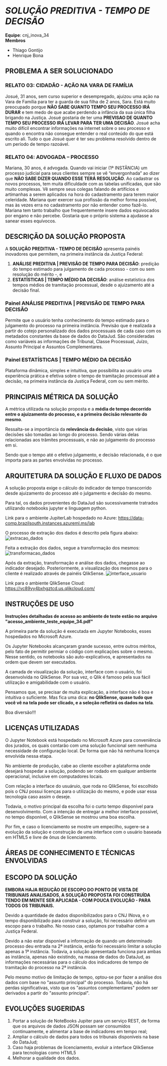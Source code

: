 # ***SOLUÇÃO PREDITIVA - TEMPO DE DECISÃO***

**Equipe**: cnj_inova_34  
**Membros**
- Thiago Gontijo
- Henrique Bona

## PROBLEMA A SER SOLUCIONADO
### **RELATO 03: CIDADÃO - AÇÃO NA VARA DE FAMÍLIA**
Josué, 31 anos, sem curso superior e desempregado, ajuizou uma ação na Vara de Família para ter a guarda de sua filha de 2 anos, Sara.
Está muito preocupado porque **NÃO SABE QUANTO TEMPO SEU PROCESSO IRÁ DURAR** e tem medo de que acabe perdendo a infância da sua única filha brigando
na Justiça. Josué gostaria de ter uma **PREVISAO DE QUANTO TEMPO SEU PROCESSO IRÁ LEVAR PARA TER UMA DECISÃO**.
Josué acha muito difícil encontrar informações na internet sobre o seu processo e quando o encontra não consegue entender o real conteúdo do que está escrito ali.
Tudo o que Josué quer é ter seu problema resolvido dentro de um período de tempo razoável.

### **RELATO 04: ADVOGADA – PROCESSO** 
Mariana, 30 anos, é advogada. Quando vai iniciar (1ª INSTÂNCIA) um processo judicial para seus clientes sempre se vê “envergonhada” ao dizer
que **NÃO SABE DIZER QUANDO ESSE TERÁ RESOLUÇÃO**.
Ao cadastrar os novos processos, tem muita dificuldade com as tabelas unificadas, que são muito complexas.
Vê sempre seus colegas falando de artifícios e artimanhas a serem aplicados na hora do cadastramento para terem maior celeridade.
Mariana quer exercer sua profissão da melhor forma possível, mas às vezes erra no cadastramento por não entender como fazê-lo.
Mariana tem tanto trabalho que frequentemente insere dados equivocados por engano e não percebe.
Gostaria que o próprio sistema a ajudasse a sanear esses equívocos.


## DESCRIÇÃO DA SOLUÇÃO PROPOSTA

A **SOLUÇÃO PREDITIVA - TEMPO DE DECISÃO** apresenta painéis inovadores que permitem, na primeira instância da Justiça Federal: 
1. **ANÁLISE PREDITIVA | PREVISÃO DE TEMPO PARA DECISÃO**: predição do tempo estimado para julgamento de cada processo - com ou sem resolução do mérito -, e 
2. **ESTATÍSTICAS | TEMPO MÉDIO DA DECISÃO**: análise estatística dos tempos médios de tramitação processual, desde o ajuizamento até a decisão final.

### Painel ANÁLISE PREDITIVA | PREVISÃO DE TEMPO PARA DECISÃO
Permite que o usuário tenha conhecimento do tempo estimado para o julgamento do processo na primeira instância. 
Previsão que é realizada a partir do cotejo personalizado dos dados processuais de cada caso com os metadados constantes da base de dados do DataJud.
São consideradas como variáveis as informações de Tribunal, Classe Processual, Juízo, Assunto Principal e Assuntos Complementares. 

### Painel ESTATÍSTICAS | TEMPO MÉDIO DA DECISÃO
Plataforma dinâmica, simples e intuitiva, que possibilita ao usuário uma experiência prática e efetiva sobre o tempo de tramitação processual
até a decisão, na primeira instância da Justiça Federal, com ou sem mérito.


## PRINCIPAIS MÉTRICA DA SOLUÇÃO
A métrica utilizada na solução proposta e a **média de tempo decorrido entre o ajuizamento do processo, e a primeira decisão relevante do mesmo**.

Ressalta-se a importância da **relevância da decisão**, visto que várias decisões são tomadas ao longo do processo. Sendo várias delas relacionadas aos trãmites processuais, e não ao julgamento do processo em si.

Sendo que o tempo até o efetivo julgamento, e decisão relacionada, é o que importa para as partes envolvidas no processo.


## ARQUITETURA DA SOLUÇÃO E FLUXO DE DADOS
A solução proposta exige o cálculo do indicador de tempo transcorrido desde ajuizamento do processo até o julgamento e decisão do mesmo.

Para tal, os dados provenientes do DataJud são sucessivamente tratrados utilizando notebooks jupyter e linguagem python.

Link para o ambiente JupiterLab hospedado no Azure: https://data-comp.brazilsouth.instances.azureml.ms/lab


O processo de extração dos dados é descrito pela figura abaixo:
![extracao_dados](https://github.com/cnj-inova-34/cnj_inova_2020/blob/main/imagens/cnj_inova_extracao_dados.png?raw=true)


Feita a extração dos dados, segue a transformação dos mesmos:
![transformacao_dados](https://github.com/cnj-inova-34/cnj_inova_2020/blob/main/imagens/cnj_inova_tranformacao_dados.png?raw=true)


Após da extração, transformação e análise dos dados, chegasse ao indicador desejado. Posteriormente, a visualização dos mesmos para o cliente é
realizado através de painéis QlikSense.
![interface_usuario](https://github.com/cnj-inova-34/cnj_inova_2020/blob/main/imagens/cnj_inova_interface_usuario.png?raw=true)


Link para o ambiente QlikSense Cloud: https://vc89vy4bxhgztcd.us.qlikcloud.com/



## INSTRUÇÕES DE USO
**Instruções detalhadas de acesso ao ambiente de teste estão no arquivo "acesso_ambiente_teste_equipe_34.pdf"**

A primeira parte da solução é executada em Jupyter Notebooks, esses hospedados no Microsoft Azure.

Os Jupyter Notebooks alcançaram grande sucesso, entre outros méritos, pelo fato de permitir permiar o código com explicações sobre o mesmo. Nesse sentido, os notebooks são auto-explicativos, e apresentados na ordem que devem ser executados.

A camada de visualização da solução, interface com o usuário, foi desenvolvida no QlikSense. Por sua vez, o Qlik é famoso pela sua fácil utilização e amigabilidade com o usuário.

Pensamos que, se precisar de muita explicação, a interface não é boa e intuitiva o suficiente. Mas fica uma dica: **no QlikSense, quase tudo que você vê na tela pode ser clicado, e a seleção refletirá os dados na tela**. 

Boa diversão!!!



## LICENÇAS UTILIZADAS
O Jupyter Notebook está hospedado no Microsoft Azure para conveniência dos jurados, os quais contarão com uma solução funcional sem nenhuma necessidade de configuração local. De forma que não há nenhuma licença envolvida nessa etapa.

No ambiente de produção, cabe ao cliente escolher a plataforma onde desejará hospedar a solução, podendo ser rodado em qualquer ambiente operacional, inclusive em computadores locais.

Com relação a interface do usuáruio, que roda no QlikSense, foi escolhido pois o CNJ possui licenças para o utilização do mesmo, e pode usar essa tecnologia caso assim o deseje.

Todavia, o motivo principal da escolha foi o curto tempo disponível para desenvolvimento. Com a intenção de entregar a melhor interface possível, no tempo disponível, o QlikSense se mostrou uma boa escolha.

Por fim, e caso o licenciamento se mostre um empecilho, sugere-se a evolução da solução e construção de uma interface com o usuário baseada em HTML5 e livre de ônus de licenciamento.




## ÁREAS DE CONHECIMENTO E TÉCNICAS ENVOLVIDAS



## ESCOPO DA SOLUÇÃO

**EMBORA HAJA REDUÇÃO DE ESCOPO DO PONTO DE VISTA DE TRIBUNAIS ANALISADOS, A SOLUÇÃO PROPOSTA FOI CONSTRUÍDA TENDO EM MENTE SER APLICADA - COM POUCA
EVOLUÇÃO - PARA TODOS OS TRIBUNAIS.**

Devido a quantidade de dados disponibilizados para o CNJ INova, e o tempo disponibilizado para construir a solução, foi necessário definir um
escopo para o trabalho. No nosso caso, optamos por trabalhar com a Justiça Federal.

Devido a não estar disponível a informação de quando um determinado processo deu entrada na 2ª instância, então foi necessário limitar a solução
apenas a 1ª instância. Todavia, a solução apresentada funciona para ambas as instância, apenas não existindo, na massa de dados do DataJud, as
informações necessárias para o cálculo dos indicadores de tempo de tramitação do processo na 2ª instância.

Pelo mesmo motivo de limitação de tempo, optou-se por fazer a análise dos dados com base no "assunto principal" do processo. Todavia, não há perdas
significativas, visto que os "assuntos complementares" podem ser derivados a partir do "assunto principal".


## EVOLUÇÕES SUGERIDAS

1. Portar a solução de NoteBooks Jupiter para um serviço REST, de forma que os arquivos de dados JSON possam ser consumidos continuamente, e alimentar a base de indicadores em tempo real;
2. Ampliar o cálculo de dados para todos os tribunais disponíveis na base do DataJud;
3. Caso haja problemas de licenciamento, evoluir a interface QlikSense para tecnologias como HTML5
4. Melhorar a qualidade dos dados.
